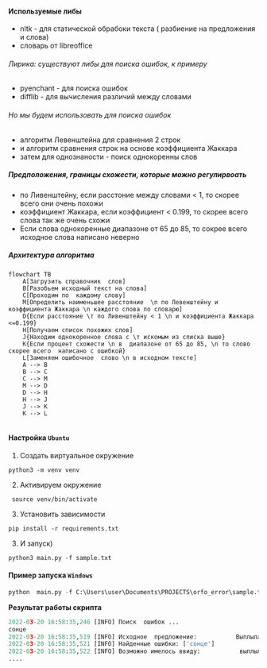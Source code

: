 ####  Используемые  либы

- nltk - для   статической обрабоки  текста ( разбиение на  предложения  и слова)
- словарь от  libreoffice

###### Лирика: существуют либы для поиска ошибок, к примеру 
- pyenchant - для поиска  ошибок 
- difflib - для  вычисления  различий  между словами

###### Но мы будем  использовать для  поиска ошибок
- алгоритм Левенштейна для сравнения 2 строк
- и алгоритм сравнения строк на основе коэффициента Жаккара
- затем  для  однознаности  -  поиск  однокоренны слов

##### Предположения,  границы схожести,  которые можно  регулирвоать

- по Ливенштейну, если  расстоние между словами < 1, то скорее  всего они очень похожи
- коэффициент Жаккара, если коэффициент  < 0.199, то скорее всего слова  так же очень схожи
- Если слова однокоренные  диапазоне от 65 до 85, то сокрее всего исходное слова  написано неверно

##### Архитектура алгоритма 

```mermaid
flowchart TB
	A[Загрузить справочник  слов]
	B[Разобьем исходный текст на слова]
	C[Проходим по  каждому слову]		
	M[Определить наименьшее расстояние  \n по Левенштейну и коэффициента Жаккара \n каждого слова по словарю]
	D{Если расстояние \т по Ливенштейну < 1 \n и коэффициента Жаккара <=0.199}
	H[Получаем список похожих слов]
	J{Находим однокоренное слова с \т искомым из списка выше}
	K{Если процент схожести \n в  диапазоне от 65 до 85, \n то слово  скорее всего  написано с ошибкой}
	L[Заменяем ошибочное  слово \n в исходном тексте]
	A --> B
	B --> C	 	
	C --> M	
	M --> D
	D --> H	
	H --> J
	J --> K	
	K --> L
	

```

#### Настройка  ```Ubuntu```

1. Создать виртуальное окружение  

  ```python3 -m venv venv ```
  
2. Активируем  окружение 

``` source venv/bin/activate```

3. Установить зависимости 
 
  ```pip install -r requirements.txt```
 
3. И запуск)

  ```python3 main.py -f sample.txt ```


#### Пример запуска ```Windows```

```python
python  main.py -f C:\Users\user\Documents\PROJECTS\orfo_error\sample.txt
```

**Результат работы скрипта**

```python
2022-03-20 16:58:35,246 [INFO] Поиск  ошибок ...
сонце
2022-03-20 16:58:35,519 [INFO] Исходное  предложение:           Выплыла из-за леса сонце.
2022-03-20 16:58:35,521 [INFO] Найденные ошибки: ['сонце']
2022-03-20 16:58:35,522 [INFO] Возможно имелось ввиду:           выплыла из-за леса солнце.
....
```
